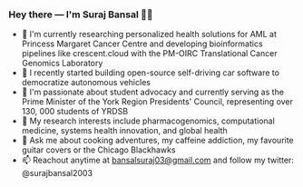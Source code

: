 ### Hey there — I'm Suraj Bansal 👋🏽

- 🧠 I'm currently researching personalized health solutions for AML at Princess Margaret Cancer Centre and developing bioinformatics pipelines like crescent.cloud with the PM-OIRC Translational Cancer Genomics Laboratory 
- 🚀 I recently started building open-source self-driving car software to democratize autonomous vehicles
- 📢 I'm passionate about student advocacy and currently serving as the Prime Minister of the York Region Presidents' Council, representing over 130, 000 students of YRDSB
- 🤔 My research interests include  pharmacogenomics, computational medicine, systems health innovation, and global health
- 💬 Ask me about cooking adventures, my caffeine addiction, my favourite guitar covers or the Chicago Blackhawks
- 📫 Reachout anytime at bansalsuraj03@gmail.com and follow my twitter: @surajbansal2003

